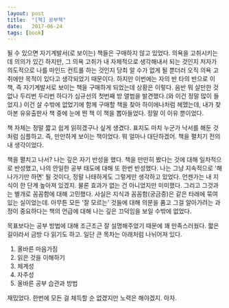 ```yaml
---
layout: post
title:  "[책] 공부책"
date:   2017-06-24
tags: [book]
---
```


될 수 있으면 자기계발서(로 보이는) 책들은 구매하지 않고 있었다. 의욕을 고취시키는 데 의의가 있긴 하지만, 그 의욕 고취가 내 자체적으로 생각해내서 되는 것인지 저자가 의도적으로 나를 마인드 컨트롤 하는 것인지 당최 알 수가 없게 될 뿐더러 오직 의욕 고취에만 목적이 있다고 생각되었기 때문이다. 하지만 이번에는 자의 반 타의 반으로 이 책, 즉 자기계발서로 보이는 책을 구매하게 되었는데 상황은 이렇다. 음반 뭐 살만한 것 없나 두리번 두리번 하다가 심규선의 첫번째 방 앨범을 발견했다.(와 이건 정말 많이 들었지.) 이건 살 수밖에 없었기에 함께 구매할 책을 찾아 하이에나처럼 헤멨는데, 내가 찾아본 유유출판사 책 중에 눈에 띈 책 이 책을 뽑아들었다. 정말 이 이유 뿐이었다. 

  책 자체는 정말 짧고 쉽게 읽히겠구나 싶게 생겼다. 표지도 마치 누군가 낙서를 해둔 것처럼 심플하고. 즉, 만만하게 보이는 책이었다. 뭐 얼마나 대단하겠어. 책을 펼치기 전의 내 생각이었다. 

  책을 펼치고 나서? 나는 깊은 자기 반성을 했다. 책을 만만히 봤다는 것에 대해 일차적으로 반성했고, 나의 안일한 공부 태도에 대해 또 한번 반성했다. 나는 그냥 지속적으로 '해나가기만 하면' 될 것이다, 정말 나태하게도 그렇게만 생각하고 있었다. 언젠가는 내 지식이 한 단계 높아져 있겠지. 물론 효과가 없는 건 아니었지만 미미했다. 그리고 그것과는 별개로 꼼꼼함에 대해 고민했다. 사실은 지식과 꼼꼼함(궁금증)은 같은 타래에 묶여 있는 실이었는데. 아무튼 모든 '잘 모르는' 것들에 대해 의문을 품고 그걸 알아가려는 과정이 중요하다는 책의 언급에 대해 나는 깊은 끄덕임을 보일 수밖에 없었다. 

  목표보다는 공부 방법에 대해 조근조근 잘 설명해주었기 때문에 꽤 만족스러웠다. 짧은 길이라서 금방 다 읽기도 하고. 일단 큰 목차는 아래처럼 나뉘어져 있다. 

1. 올바른 마음가짐 
2. 읽은 것을 이해하기 
3. 체계성 
4. 자주성 
5. 올바른 공부 습관과 방법 

  재밌었다. 한번에 모든 걸 체득할 순 없겠지만 노력은 해야겠지. 아자.